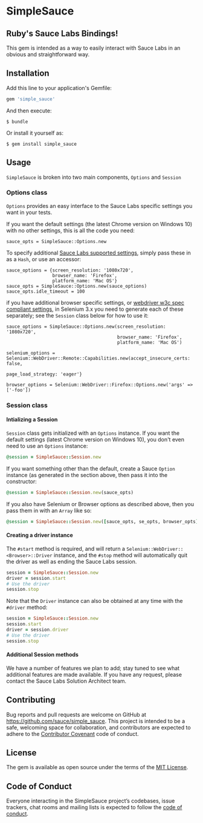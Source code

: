 # SimpleSauce 
## Ruby's Sauce Labs Bindings!

This gem is intended as a way to easily interact with Sauce Labs in an obvious and straightforward way. 

## Installation

Add this line to your application's Gemfile:

```ruby
gem 'simple_sauce'
```

And then execute:

    $ bundle

Or install it yourself as:

    $ gem install simple_sauce

## Usage

`SimpleSauce` is broken into two main components, `Options` and `Session`

### Options class
`Options` provides an easy interface to the Sauce Labs specific settings you want in your tests.

If you want the default settings (the latest Chrome version on Windows 10) with no other settings,
this is all the code you need:
```
sauce_opts = SimpleSauce::Options.new
```
To specify additional 
[Sauce Labs supported settings](https://wiki.saucelabs.com/display/DOCS/Test+Configuration+Options),
simply pass these in as a `Hash`, or use an accessor:
```
sauce_options = {screen_resolution: '1080x720',
                 browser_name: 'Firefox',
                 platform_name: 'Mac OS'}
sauce_opts = SimpleSauce::Options.new(sauce_options)
sauce_opts.idle_timeout = 100
```
if you have additional browser specific settings, or 
[webdriver w3c spec compliant settings](http://w3c.github.io/webdriver/webdriver-spec.html#capabilities), in 
Selenium 3.x you need to generate each of these separately; see the `Session` class below for how to use it:
```
sauce_options = SimpleSauce::Options.new(screen_resolution: '1080x720',
                                         browser_name: 'Firefox',
                                         platform_name: 'Mac OS')

selenium_options = Selenium::WebDriver::Remote::Capabilities.new(accept_insecure_certs: false,
                                                                 page_load_strategy: 'eager'}

browser_options = Selenium::WebDriver::Firefox::Options.new('args' => ['-foo'])
```

### Session class
#### Intializing a Session
`Session` class gets initialized with an `Options` instance. If you want the
default settings (latest Chrome version on Windows 10), you don't even need to use an `Options` instance:
```ruby
@session = SimpleSauce::Session.new
```
If you want something other than the default, create a Sauce `Option` instance (as generated in the section above,
then pass it into the constructor:
```ruby
@session = SimpleSauce::Session.new(sauce_opts)
```
If you also have Selenium or Browser options as described above, then you pass them in with an `Array` like so:
```ruby
@session = SimpleSauce::Session.new([sauce_opts, se_opts, browser_opts])
```

#### Creating a driver instance
The `#start` method is required, and will return a `Selenium::WebDriver::<Browser>::Driver` instance,
and the `#stop` method will automatically quit the driver as well as ending the Sauce Labs session.
```ruby
session = SimpleSauce::Session.new
driver = session.start
# Use the driver
session.stop
```
Note that the `Driver` instance can also be obtained at any time with the `#driver` method:
```ruby
session = SimpleSauce::Session.new
session.start
driver = session.driver
# Use the driver
session.stop
```
#### Additional Session methods
We have a number of features we plan to add; stay tuned to see what additional features are made available. If you
have any request, please contact the Sauce Labs Solution Architect team.

## Contributing

Bug reports and pull requests are welcome on GitHub at https://github.com/sauce/simple_sauce. 
This project is intended to be a safe, welcoming space for collaboration, 
and contributors are expected to adhere to the 
[Contributor Covenant](http://contributor-covenant.org) code of conduct.

## License

The gem is available as open source under the terms of the [MIT License](https://opensource.org/licenses/MIT).

## Code of Conduct

Everyone interacting in the SimpleSauce project’s codebases, issue trackers, chat rooms and mailing lists 
is expected to follow the [code of conduct](https://github.com/saucelabs/simple_sauce/blob/master/CODE_OF_CONDUCT.md).
